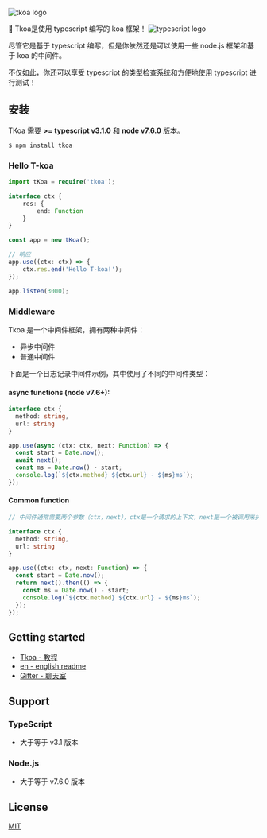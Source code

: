 ![tkoa logo](https://raw.githubusercontent.com/tkoajs/tkoa/master/source/logo.png)

🌈 Tkoa是使用 typescript 编写的 koa 框架！ ![typescript logo](https://raw.githubusercontent.com/tkoajs/tkoa/master/source/ts%20logo.png)

尽管它是基于 typescript 编写，但是你依然还是可以使用一些 node.js 框架和基于 koa 的中间件。

不仅如此，你还可以享受 typescript 的类型检查系统和方便地使用 typescript 进行测试！

## 安装
TKoa 需要 **>= typescript v3.1.0** 和 **node v7.6.0** 版本。

```shell
$ npm install tkoa
```

### Hello T-koa

```typescript
import tKoa = require('tkoa');

interface ctx {
    res: {
        end: Function
    }
}

const app = new tKoa();

// 响应
app.use((ctx: ctx) => {
    ctx.res.end('Hello T-koa!');
});

app.listen(3000);
```

### Middleware
Tkoa 是一个中间件框架，拥有两种中间件：

- 异步中间件
- 普通中间件

下面是一个日志记录中间件示例，其中使用了不同的中间件类型：

#### async functions (node v7.6+):

```typescript
interface ctx {
  method: string,
  url: string
}

app.use(async (ctx: ctx, next: Function) => {
  const start = Date.now();
  await next();
  const ms = Date.now() - start;
  console.log(`${ctx.method} ${ctx.url} - ${ms}ms`);
});
```

#### Common function
```typescript
// 中间件通常需要两个参数（ctx，next），ctx是一个请求的上下文，next是一个被调用来执行下游中间件的函数。它返回一个带有then函数的Promise，用于在完成后运行代码。

interface ctx {
  method: string,
  url: string
}

app.use((ctx: ctx, next: Function) => {
  const start = Date.now();
  return next().then(() => {
    const ms = Date.now() - start;
    console.log(`${ctx.method} ${ctx.url} - ${ms}ms`);
  });
});
```

## Getting started
- [Tkoa - 教程](https://github.com/tkoajs/tkoa/wiki)
- [en - english readme](https://github.com/tkoajs/tkoa/blob/master/README.md)
- [Gitter - 聊天室](https://gitter.im/tkoa-js/community)

## Support
### TypeScript
- 大于等于 v3.1 版本
### Node.js
- 大于等于 v7.6.0 版本

## License
[MIT](https://github.com/tkoajs/tkoa/blob/master/LICENSE)
